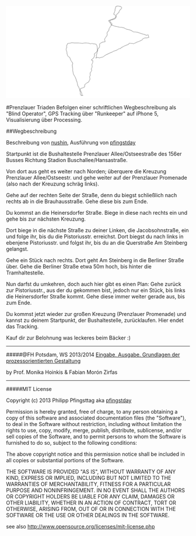 ![image](screenshot.png)

#Prenzlauer Triaden
Befolgen einer schriftlichen Wegbeschreibung als "Blind Operator", GPS Tracking über "Runkeeper" auf iPhone 5, Visualisierung über Processing.

##Wegbeschreibung
 
Beschreibung von [nushin](https://github.com/nushin), Ausführung von [pfingstday](https://github.com/pfingstday)

Startpunkt ist die Bushaltestelle Prenzlauer Allee/Ostseestraße des 156er Busses Richtung Stadion Buschallee/Hansastraße.

Von dort aus geht es weiter nach Norden; überquere die Kreuzung Prenzlauer Allee/Ostseestr. und gehe weiter auf der Prenzlauer Promenade (also nach der Kreuzung schräg links). 

Gehe auf der rechten Seite der Straße, denn du biegst schließlich nach rechts ab in die Brauhausstraße. Gehe diese bis zum Ende. 

Du kommst an die Heinersdorfer Straße. Biege in diese nach rechts ein und gehe bis zur nächsten Kreuzung. 

Dort biege in die nächste Straße zu deiner Linken, die Jacobsohnstraße, ein und folge ihr, bis du die Pistoriusstr. erreichst. 
Dort biegst du nach links in ebenjene Pistoriusstr. und folgst ihr, bis du an die Querstraße Am Steinberg gelangst. 

Gehe ein Stück  nach rechts. Dort geht Am Steinberg in die Berliner Straße über. Gehe die Berliner Straße etwa 50m hoch, bis hinter die Tramhaltestelle.

Nun darfst du umkehren, doch auch hier gibt es einen Plan: 
Gehe zurück zur Pistoriusstr., aus der du gekommen bist, jedoch nur ein Stück, bis links die Heinersdorfer Straße kommt. Gehe diese immer weiter gerade aus, bis zum Ende. 

Du kommst jetzt wieder zur großen Kreuzung (Prenzlauer Promenade) und kannst zu deinem Startpunkt, der Bushaltestelle, zurücklaufen. Hier endet das Tracking.

Kauf dir zur Belohnung was leckeres beim Bäcker :)

---

#####@FH Potsdam, WS 2013/2014
[Eingabe, Ausgabe. Grundlagen der prozessorientierten Gestaltung](https://incom.org/workspace/4693)

by Prof. Monika Hoinkis & Fabian Morón Zirfas

---

#####MIT License

Copyright (c) 2013 Philipp Pfingsttag aka [pfingstday](https://github.com/pfingstday)

Permission is hereby granted, free of charge, to any person obtaining a copy of
this software and associated documentation files (the "Software"), to deal in
the Software without restriction, including without limitation the rights to
use, copy, modify, merge, publish, distribute, sublicense, and/or sell copies of
the Software, and to permit persons to whom the Software is furnished to do so,
subject to the following conditions:

The above copyright notice and this permission notice shall be included in all
copies or substantial portions of the Software.

THE SOFTWARE IS PROVIDED "AS IS", WITHOUT WARRANTY OF ANY KIND, EXPRESS OR
IMPLIED, INCLUDING BUT NOT LIMITED TO THE WARRANTIES OF MERCHANTABILITY, FITNESS
FOR A PARTICULAR PURPOSE AND NONINFRINGEMENT. IN NO EVENT SHALL THE AUTHORS OR
COPYRIGHT HOLDERS BE LIABLE FOR ANY CLAIM, DAMAGES OR OTHER LIABILITY, WHETHER
IN AN ACTION OF CONTRACT, TORT OR OTHERWISE, ARISING FROM, OUT OF OR IN
CONNECTION WITH THE SOFTWARE OR THE USE OR OTHER DEALINGS IN THE SOFTWARE.

see also <http://www.opensource.org/licenses/mit-license.php>